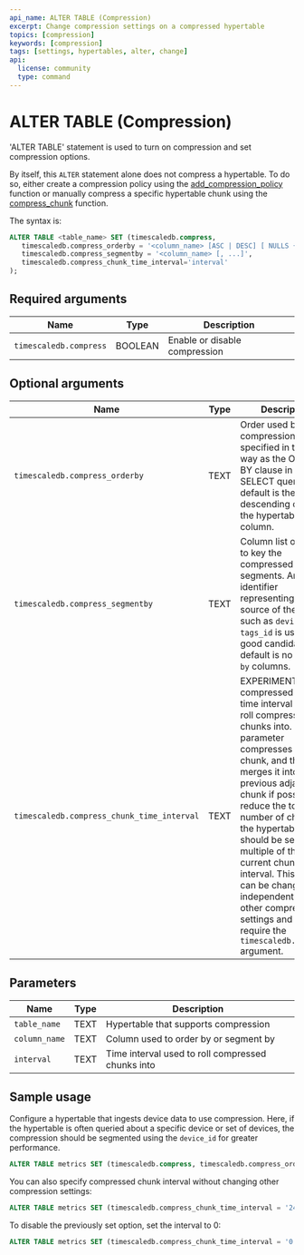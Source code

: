 ```yaml
---
api_name: ALTER TABLE (Compression)
excerpt: Change compression settings on a compressed hypertable
topics: [compression]
keywords: [compression]
tags: [settings, hypertables, alter, change]
api:
  license: community
  type: command
---
```


# ALTER TABLE (Compression) <Tag type="community" content="community" />

'ALTER TABLE' statement is used to turn on compression and set compression
options.  

By itself, this `ALTER` statement alone does not compress a hypertable. To do so, either create a
compression policy using the [add_compression_policy][add_compression_policy] function or manually
compress a specific hypertable chunk using the [compress_chunk][compress_chunk] function.

The syntax is:

``` sql
ALTER TABLE <table_name> SET (timescaledb.compress,
   timescaledb.compress_orderby = '<column_name> [ASC | DESC] [ NULLS { FIRST | LAST } ] [, ...]',
   timescaledb.compress_segmentby = '<column_name> [, ...]',
   timescaledb.compress_chunk_time_interval='interval'
);
```

## Required arguments

|Name|Type|Description|
|-|-|-|
|`timescaledb.compress`|BOOLEAN|Enable or disable compression|

## Optional arguments

|Name|Type|Description|
|-|-|-|
|`timescaledb.compress_orderby`|TEXT|Order used by compression, specified in the same way as the ORDER BY clause in a SELECT query. The default is the descending order of the hypertable's time column.|
|`timescaledb.compress_segmentby`|TEXT|Column list on which to key the compressed segments. An identifier representing the source of the data such as `device_id` or `tags_id` is usually a good candidate. The default is no `segment by` columns.|
|`timescaledb.compress_chunk_time_interval`|TEXT|EXPERIMENTAL: Set compressed chunk time interval used to roll compressed chunks into. This parameter compresses every chunk, and then merges it into a previous adjacent chunk if possible, to reduce the total number of chunks in the hypertable. It should be set to a multiple of the current chunk interval. This option can be changed independently of other compression settings and does not require the `timescaledb.compress` argument.|

## Parameters

|Name|Type|Description|
|-|-|-|
|`table_name`|TEXT|Hypertable that supports compression|
|`column_name`|TEXT|Column used to order by or segment by|
|`interval`|TEXT|Time interval used to roll compressed chunks into|

## Sample usage

Configure a hypertable that ingests device data to use compression. Here, if the hypertable
is often queried about a specific device or set of devices, the compression should be
segmented using the `device_id` for greater performance.

```sql
ALTER TABLE metrics SET (timescaledb.compress, timescaledb.compress_orderby = 'time DESC', timescaledb.compress_segmentby = 'device_id');
```

You can also specify compressed chunk interval without changing other
compression settings:

```sql
ALTER TABLE metrics SET (timescaledb.compress_chunk_time_interval = '24 hours');
```

To disable the previously set option, set the interval to 0:

```sql
ALTER TABLE metrics SET (timescaledb.compress_chunk_time_interval = '0');
```

[add_compression_policy]: /api/:currentVersion:/compression/add_compression_policy/
[compress_chunk]: /api/:currentVersion:/compression/compress_chunk/
